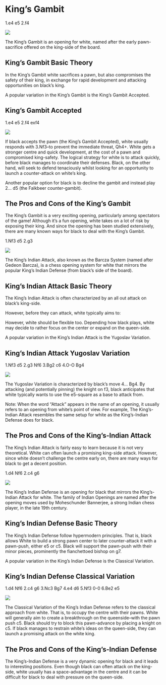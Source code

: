 ---
---

# King’s Gambit

1.e4 e5 2.f4

![](https://chessfox.com/wp-content/uploads/2020/03/Kings-Gambit.png)

The King’s Gambit is an opening for white, named after the early pawn-sacrifice offered on the king-side of the board.

## King’s Gambit Basic Theory

In the King’s Gambit white sacrifices a pawn, but also compromises the safety of their king, in exchange for rapid development and attacking opportunities on black’s king.

A popular variation in the King’s Gambit is the King’s Gambit Accepted.

## King’s Gambit Accepted

1.e4 e5 2.f4 exf4

![](https://chessfox.com/wp-content/uploads/2020/03/Kings-Gambit-Accepted.png)

If black accepts the pawn (the King’s Gambit Accepted), white usually responds with 3.Nf3–to prevent the immediate threat, Qh4+. White gets a stronger centre and quick development, at the cost of a pawn and compromised king-safety. The logical strategy for white is to attack quickly, before black manages to coordinate their defenses. Black, on the other hand, will seek to defend tenaciously whilst looking for an opportunity to launch a counter-attack on white’s king.

Another popular option for black is to decline the gambit and instead play 2… d5 (the Falkbeer counter-gambit).

## The Pros and Cons of the King’s Gambit

The King’s Gambit is a very exciting opening, particularly among spectators of the game! Although it’s a fun opening, white takes on a lot of risk by exposing their king. And since the opening has been studied extensively, there are many known ways for black to deal with the King’s Gambit.

1.Nf3 d5 2.g3

![](https://chessfox.com/wp-content/uploads/2020/03/Kings-Indian-Attack.png)

The King’s Indian Attack, also known as the Barcza System (named after Gedeon Barcza), is a chess opening system for white that mirrors the popular King’s Indian Defense (from black’s side of the board).

## King’s Indian Attack Basic Theory

The King’s Indian Attack is often characterized by an all out attack on black’s king-side.

However, before they can attack, white typically aims to:

However, white should be flexible too. Depending how black plays, white may decide to rather focus on the center or expand on the queen-side.

A popular variation in the King’s Indian Attack is the Yugoslav Variation.

## King’s Indian Attack Yugoslav Variation

1.Nf3 d5 2.g3 Nf6 3.Bg2 c6 4.O-O Bg4

![](https://chessfox.com/wp-content/uploads/2022/08/Kings-Indian-Attack-Yugoslav-Variation.png)

The Yugoslav Variation is characterized by black’s move 4… Bg4. By attacking (and potentially pinning) the knight on f3, black anticipates that white typically wants to use the e5-square as a base to attack from.

Note: When the word “Attack” appears in the name of an opening, it usually refers to an opening from white’s point of view. For example, The King’s-Indian Attack resembles the same setup for white as the King’s-Indian Defense does for black.

## The Pros and Cons of the King’s-Indian Attack

The King’s Indian Attack is fairly easy to learn because it is not very theoretical. White can often launch a promising king-side attack. However, since white doesn’t challenge the centre early on, there are many ways for black to get a decent position.

1.d4 Nf6 2.c4 g6

![](https://chessfox.com/wp-content/uploads/2020/03/Kings-Indian-Defense.png)

The King’s Indian Defense is an opening for black that mirrors the King’s-Indian Attack for white. The family of Indian Openings are named after the opening moves used by Moheschunder Bannerjee, a strong Indian chess player, in the late 19th century.

## King’s Indian Defense Basic Theory

The King’s Indian Defense follow hypermodern principles. That is, black allows White to build a strong pawn center to later counter-attack it with a pawn-push, either e5 or c5. Black will support the pawn-push with their minor pieces, prominently the fianchettoed bishop on g7.

A popular variation in the King’s Indian Defense is the Classical Variation.

## King’s Indian Defense Classical Variation

1.d4 Nf6 2.c4 g6 3.Nc3 Bg7 4.e4 d6 5.Nf3 0-0 6.Be2 e5

![](https://chessfox.com/wp-content/uploads/2020/03/Kings-Indian-Defense-Classical-Variation.png)

The Classical Variation of the King’s Indian Defense refers to the classical approach from white. That is, to occupy the centre with their pawns.  White will generally aim to create a breakthrough on the queenside–with the pawn push c5. Black should try to block this pawn-advance by placing a knight on c5. If black manages to restrain white’s ideas on the queen-side, they can launch a promising attack on the white king.

## The Pros and Cons of the King’s-Indian Defense

The King’s-Indian Defense is a very dynamic opening for black and it leads to interesting positions. Even though black can often attack on the king-side, white usually has a space-advantage in the centre and it can be difficult for black to deal with pressure on the queen-side.
